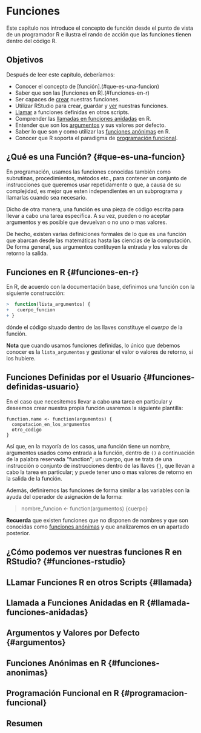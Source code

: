 
# Funciones

Este capítulo nos introduce el concepto de función  desde el punto de vista de un programador R e ilustra el rando de acción que las funciones tienen dentro del código R.

## Objetivos

Después de leer este capítulo, deberíamos:

- Conocer el concepto de [función].(#que-es-una-funcion)
- Saber que son las [funciones en R].(#funciones-en-r)
- Ser capaces de [crear](#funciones-definidas-usuario) nuestras funciones.
- Utilizar RStudio para crear, guardar y [ver](#funciones-rstudio) nuestras funciones.
- [Llamar](#llamada) a funciones definidas en otros scripts.
- Comprender las [llamadas en funciones anidadas](#llamada-funciones-anidadas) en R.
- Entender que son los [argumentos](#argumentos) y sus valores por defecto.
- Saber lo que son y como utilizar las [funciones anónimas](#funciones-anonimas) en R.
- Conocer que R soporta el paradigma de [programación funcional](#programacion-funcional).



## ¿Qué es una Función? {#que-es-una-funcion}

En programación, usamos las funciones conocidas también como subrutinas, procedimientos, métodos etc., para contener un conjunto de instrucciones que queremos usar repetidamente o que, a causa de su complejidad, es mejor que esten independientes en un subprograma y llamarlas cuando sea necesario. 

Dicho de otra manera, una función es una pieza de código escrita para llevar a cabo una tarea específica. A su vez, pueden o no aceptar argumentos y es posible que devuelvan o no uno o mas valores.

De hecho, existen varias definiciones formales de lo que es una función que abarcan desde las matemáticas hasta las ciencias de la computación. De forma general, sus argumentos contituyen la entrada y los valores de retorno la salida.



## Funciones en R {#funciones-en-r}

En R, de acuerdo con la documentación base, definimos una función con la siguiente construcción:


```r
>  function(lista_argumentos) {
+   cuerpo_funcion
+ }
```

dónde el código situado dentro de las llaves constituye el _cuerpo_ de la función.

__Nota__ que cuando usamos funciones definidas, lo único que debemos conocer es la `lista_argumentos` y gestionar el valor o valores de retorno, si los hubiere.





## Funciones Definidas por el Usuario {#funciones-definidas-usuario}

En el caso que necesitemos llevar a cabo una tarea en particular y deseemos crear nuestra propia función usaremos la siguiente plantilla:

```{}
function.name <- function(argumentos) {
  computacion_en_los_argumentos
  otro_codigo
}
```

Así que, en la mayoría de los casos, una función tiene un nombre, argumentos usados como entrada a la función, dentro de `()` a continuación de la palabra reservada "function"; un cuerpo, que se trata de una instrucción o conjunto de instrucciones dentro de las llaves `{}`, que llevan a cabo la tarea en particular; y puede tener uno o mas valores de retorno en la salida de la función.

Además, definiremos las funciones de forma similar a las variables con la ayuda del operador de asignación de la forma:

> nombre_funcion <- function(argumentos) {cuerpo}

__Recuerda__ que existen funciones que no disponen de nombres y que son conocidas como [funciones anónimas](#funciones-anonimas) y que analizaremos en un apartado posterior.




## ¿Cómo podemos ver nuestras funciones R en RStudio? {#funciones-rstudio}

## LLamar Funciones R en otros Scripts {#llamada}


## Llamada a Funciones Anidadas en R {#llamada-funciones-anidadas}

## Argumentos y Valores por Defecto {#argumentos}

## Funciones Anónimas en R {#funciones-anonimas}

## Programación Funcional en R {#programacion-funcional}

## Resumen
